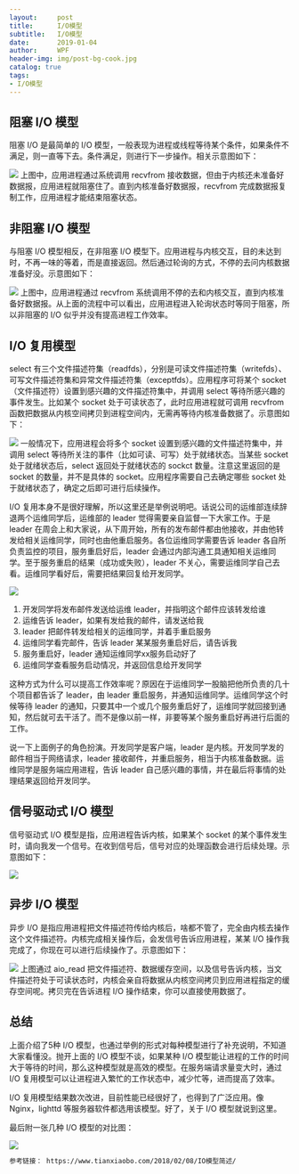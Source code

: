 ```yaml
---
layout:     post
title:      I/O模型
subtitle:   I/O模型
date:       2019-01-04
author:     WPF
header-img: img/post-bg-cook.jpg
catalog: true
tags:
- I/O模型
---
```

## 阻塞 I/O 模型
阻塞 I/O 是最简单的 I/O 模型，一般表现为进程或线程等待某个条件，如果条件不满足，则一直等下去。条件满足，则进行下一步操作。相关示意图如下：

![](https://blog-pictures.oss-cn-shanghai.aliyuncs.com/15180090652103.jpg)
上图中，应用进程通过系统调用 recvfrom 接收数据，但由于内核还未准备好数据报，应用进程就阻塞住了。直到内核准备好数据报，recvfrom 完成数据报复制工作，应用进程才能结束阻塞状态。

## 非阻塞 I/O 模型
与阻塞 I/O 模型相反，在非阻塞 I/O 模型下。应用进程与内核交互，目的未达到时，不再一味的等着，而是直接返回。然后通过轮询的方式，不停的去问内核数据准备好没。示意图如下：

![](https://blog-pictures.oss-cn-shanghai.aliyuncs.com/15180140157823.jpg)
上图中，应用进程通过 recvfrom 系统调用不停的去和内核交互，直到内核准备好数据报。从上面的流程中可以看出，应用进程进入轮询状态时等同于阻塞，所以非阻塞的 I/O 似乎并没有提高进程工作效率。

##  I/O 复用模型
select 有三个文件描述符集（readfds），分别是可读文件描述符集（writefds）、可写文件描述符集和异常文件描述符集（exceptfds）。应用程序可将某个 socket （文件描述符）设置到感兴趣的文件描述符集中，并调用 select 等待所感兴趣的事件发生。比如某个 socket 处于可读状态了，此时应用进程就可调用 recvfrom 函数把数据从内核空间拷贝到进程空间内，无需再等待内核准备数据了。示意图如下：

![](https://blog-pictures.oss-cn-shanghai.aliyuncs.com/15180556060991.jpg)
一般情况下，应用进程会将多个 socket 设置到感兴趣的文件描述符集中，并调用 select 等待所关注的事件（比如可读、可写）处于就绪状态。当某些 socket 处于就绪状态后，select 返回处于就绪状态的 sockct 数量。注意这里返回的是 socket 的数量，并不是具体的 socket。应用程序需要自己去确定哪些 socket 处于就绪状态了，确定之后即可进行后续操作。

I/O 复用本身不是很好理解，所以这里还是举例说明吧。话说公司的运维部连续辞退两个运维同学后，运维部的 leader 觉得需要亲自监督一下大家工作。于是 leader 在周会上和大家说，从下周开始，所有的发布邮件都由他接收，并由他转发给相关运维同学，同时也由他重启服务。各位运维同学需要告诉 leader 各自所负责监控的项目，服务重启好后，leader 会通过内部沟通工具通知相关运维同学。至于服务重启的结果（成功或失败），leader 不关心，需要运维同学自己去看。运维同学看好后，需要把结果回复给开发同学。

![](https://blog-pictures.oss-cn-shanghai.aliyuncs.com/15180681282120.jpg)
1. 开发同学将发布邮件发送给运维 leader，并指明这个邮件应该转发给谁
2. 运维告诉 leader，如果有发给我的邮件，请发送给我
3. leader 把邮件转发给相关的运维同学，并着手重启服务
4. 运维同学看完邮件，告诉 leader 某某服务重启好后，请告诉我
5. 服务重启好，leader 通知运维同学xx服务启动好了
6. 运维同学查看服务启动情况，并返回信息给开发同学

这种方式为什么可以提高工作效率呢？原因在于运维同学一股脑把他所负责的几十个项目都告诉了 leader，由 leader 重启服务，并通知运维同学。运维同学这个时候等待 leader 的通知，只要其中一个或几个服务重启好了，运维同学就回接到通知，然后就可去干活了。而不是像以前一样，非要等某个服务重启好再进行后面的工作。

说一下上面例子的角色扮演。开发同学是客户端，leader 是内核。开发同学发的邮件相当于网络请求，leader 接收邮件，并重启服务，相当于内核准备数据。运维同学是服务端应用进程，告诉 leader 自己感兴趣的事情，并在最后将事情的处理结果返回给开发同学。

## 信号驱动式 I/O 模型
信号驱动式 I/O 模型是指，应用进程告诉内核，如果某个 socket 的某个事件发生时，请向我发一个信号。在收到信号后，信号对应的处理函数会进行后续处理。示意图如下：

![](https://blog-pictures.oss-cn-shanghai.aliyuncs.com/15180719994697.jpg)
## 异步 I/O 模型
异步 I/O 是指应用进程把文件描述符传给内核后，啥都不管了，完全由内核去操作这个文件描述符。内核完成相关操作后，会发信号告诉应用进程，某某 I/O 操作我完成了，你现在可以进行后续操作了。示意图如下：

![](https://blog-pictures.oss-cn-shanghai.aliyuncs.com/15180089800822.jpg)
上图通过 aio_read 把文件描述符、数据缓存空间，以及信号告诉内核，当文件描述符处于可读状态时，内核会亲自将数据从内核空间拷贝到应用进程指定的缓存空间呢。拷贝完在告诉进程 I/O 操作结束，你可以直接使用数据了。
## 总结
上面介绍了5种 I/O 模型，也通过举例的形式对每种模型进行了补充说明，不知道大家看懂没。抛开上面的 I/O 模型不谈，如果某种 I/O 模型能让进程的工作的时间大于等待的时间，那么这种模型就是高效的模型。在服务端请求量变大时，通过 I/O 复用模型可以让进程进入繁忙的工作状态中，减少忙等，进而提高了效率。

I/O 复用模型结果数次改进，目前性能已经很好了，也得到了广泛应用。像 Nginx，lighttd 等服务器软件都选用该模型。好了，关于 I/O 模型就说到这里。

最后附一张几种 I/O 模型的对比图：

![](https://blog-pictures.oss-cn-shanghai.aliyuncs.com/15180794109268.jpg)

```txt
参考链接： https://www.tianxiaobo.com/2018/02/08/IO模型简述/
```

